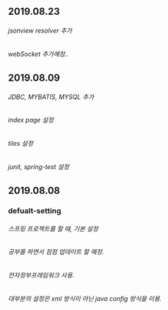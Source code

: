 ## 2019.08.23
###### jsonview resolver 추가
###### webSocket 추가예정..
    
    
    





## 2019.08.09
###### JDBC, MYBATIS, MYSQL 추가
###### index page 설정
###### tiles 설정
###### junit, spring-test 설정
    





## 2019.08.08
### defualt-setting 
###### 스프링 프로젝트를 할 때, 기본 설정
###### 공부를 하면서 점점 업데이트 할 예정.
###### 전자정부프레임워크 사용.
###### 대부분의 설정은 xml 방식이 아닌 java config 방식을 이용.

